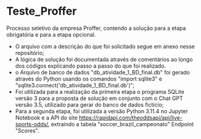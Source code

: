 # Teste_Proffer
Processo seletivo da empresa Proffer, contendo a solução para a etapa obrigatória e para a etapa opcional.

- O arquivo com a descrição do que foi solicitado segue em anexo nesse repositório;
- A lógica de solução foi documentada através de comentários ao longo dos códigos explicando passo a passo do que foi realizado.
- o Arquivo de banco de dados "db_atividade_1_BD_final.db" foi gerado através do Python usando os comandos "import sqlite3" e "sqlite3.connect('db_atividade_1_BD_final.db')";
- Foi utilizada para a realização da primeira etapa o programa SQLite versão 3 para a proposta de solução em conjunto com o Chat GPT versão 3.5, utilizado para gerar do banco de dados fictício;
- Para a segunda etapa, foi utilizada a versão Python 3.11.4 no Jupyter Notebook e a API do site https://rapidapi.com/theoddsapi/api/live-sports-odds/, extraindo a tabela "soccer_brazil_campeonato" Endpoint "Scores".
